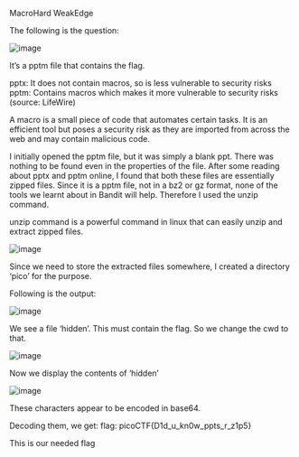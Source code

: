 MacroHard WeakEdge

The following is the question:

 ![image](https://github.com/itstanayhere/picoctf/assets/147296398/0b07212e-e047-4c83-a6fa-2b5fd1514b94)


It’s a pptm file that contains the flag. 

pptx:
It does not contain macros, so is less vulnerable to security risks	
pptm:
Contains macros which makes it more vulnerable to security risks
(source: LifeWire)

A macro is a small piece of code that automates certain tasks. It is an efficient tool but poses a security risk as they are imported from across the web and may contain malicious code.

I initially opened the pptm file, but it was simply a blank ppt. There was nothing to be found even in the properties of the file.
After some reading about pptx and pptm online, I found that both these files are essentially zipped files. 
Since it is a pptm file, not in a bz2 or gz format, none of the tools we learnt about in Bandit will help. Therefore I used the unzip command.

unzip command is a powerful command in linux that can easily unzip and extract zipped files.

 ![image](https://github.com/itstanayhere/picoctf/assets/147296398/ce667c7d-15fb-4920-b077-185a06bc4398)


Since we need to store the extracted files somewhere, I created a directory ‘pico’ for the purpose.


Following is the output:



![image](https://github.com/itstanayhere/picoctf/assets/147296398/d1f516ae-024d-46ae-a8fa-391995290f65)


 

We see a file ‘hidden’. This must contain the flag. So we change the cwd to that.

![image](https://github.com/itstanayhere/picoctf/assets/147296398/266bf0d2-988c-430a-940c-40306adc08d1)
 

Now we display the contents of ‘hidden’

![image](https://github.com/itstanayhere/picoctf/assets/147296398/7679093d-23cf-45e3-866f-c1019684db08)
 

These characters appear to be encoded in base64.

Decoding them, we get:
flag: picoCTF{D1d_u_kn0w_ppts_r_z1p5}

This is our needed flag

